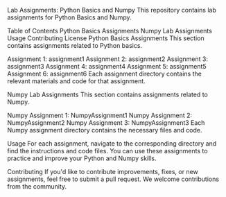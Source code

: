 Lab Assignments: Python Basics and Numpy
This repository contains lab assignments for Python Basics and Numpy.

Table of Contents
Python Basics Assignments
Numpy Lab Assignments
Usage
Contributing
License
Python Basics Assignments
This section contains assignments related to Python basics.

Assignment 1: assignment1
Assignment 2: assignment2
Assignment 3: assignment3
Assignment 4: assignment4
Assignment 5: assignment5
Assignment 6: assignment6
Each assignment directory contains the relevant materials and code for that assignment.

Numpy Lab Assignments
This section contains assignments related to Numpy.

Numpy Assignment 1: NumpyAssignment1
Numpy Assignment 2: NumpyAssignment2
Numpy Assignment 3: NumpyAssignment3
Each Numpy assignment directory contains the necessary files and code.

Usage
For each assignment, navigate to the corresponding directory and find the instructions and code files. You can use these assignments to practice and improve your Python and Numpy skills.

Contributing
If you'd like to contribute improvements, fixes, or new assignments, feel free to submit a pull request. We welcome contributions from the community.

